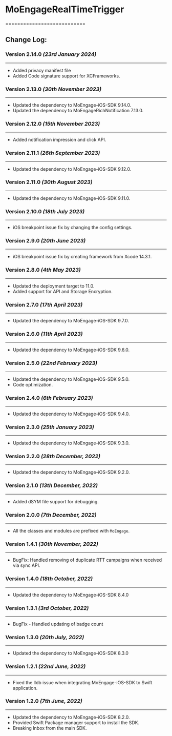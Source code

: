# MoEngageRealTimeTrigger
===========================

## Change Log:

### Version 2.14.0 *(23rd January 2024)*
-------------------------------------------
* Added privacy manifest file
* Added Code signature support for XCFrameworks.

### Version 2.13.0 *(30th November 2023)*
-------------------------------------------
* Updated the dependency to MoEngage-iOS-SDK 9.14.0.
* Updated the dependency to MoEngageRichNotification 7.13.0.

### Version 2.12.0 *(15th November 2023)*
-------------------------------------------
* Added notification impression and click API.

### Version 2.11.1 *(26th September 2023)*
-------------------------------------------
* Updated the dependency to MoEngage-iOS-SDK 9.12.0.

### Version 2.11.0 *(30th August 2023)*
-------------------------------------------
* Updated the dependency to MoEngage-iOS-SDK 9.11.0.

### Version 2.10.0 *(18th July 2023)*
-------------------------------------------
* iOS breakpoint issue fix by changing the config settings.

### Version 2.9.0 *(20th June 2023)*
-------------------------------------------
* iOS breakpoint issue fix by creating framework from Xcode 14.3.1.

### Version 2.8.0 *(4th May 2023)*
-------------------------------------------
* Updated the deployment target to 11.0.
* Added support for API and Storage Encryption.

### Version 2.7.0 *(17th April 2023)*
-------------------------------------------
* Updated the dependency to MoEngage-iOS-SDK 9.7.0.

### Version 2.6.0 *(11th April 2023)*
-------------------------------------------
* Updated the dependency to MoEngage-iOS-SDK 9.6.0.

### Version 2.5.0 *(22nd February 2023)*
-------------------------------------------
* Updated the dependency to MoEngage-iOS-SDK 9.5.0.
* Code optimization.

### Version 2.4.0 *(6th February 2023)*
-------------------------------------------
* Updated the dependency to MoEngage-iOS-SDK 9.4.0.

### Version 2.3.0 *(25th January 2023)*
-------------------------------------------
* Updated the dependency to MoEngage-iOS-SDK 9.3.0.

### Version 2.2.0 *(28th December, 2022)*
-------------------------------------------
* Updated the dependency to MoEngage-iOS-SDK 9.2.0.

### Version 2.1.0 *(13th December, 2022)*
-------------------------------------------
* Added dSYM file support for debugging.

### Version 2.0.0 *(7th December, 2022)*
-------------------------------------------
* All the classes and modules are prefixed with `MoEngage`.

### Version 1.4.1  *(30th November, 2022)*
-------------------------------------------
* BugFix: Handled removing of duplicate RTT campaigns when received via sync API.

### Version 1.4.0  *(18th October, 2022)*
-------------------------------------------
* Updated the dependency to MoEngage-iOS-SDK 8.4.0

### Version 1.3.1 *(3rd October, 2022)*
-------------------------------------------
*  BugFix - Handled updating of badge count

### Version 1.3.0 *(20th July, 2022)*
-------------------------------------------
* Updated the dependency to MoEngage-iOS-SDK 8.3.0

### Version 1.2.1  *(22nd June, 2022)*
-------------------------------------------
* Fixed the lldb issue when integrating MoEngage-iOS-SDK to Swift application.

### Version 1.2.0  *(7th June, 2022)*
-------------------------------------------
* Updated the dependency to MoEngage-iOS-SDK 8.2.0.
* Provided  Swift Package manager support to install the SDK.
* Breaking Inbox from the main SDK.

